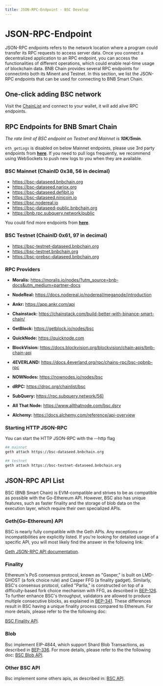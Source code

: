 ```yaml
---
title: JSON-RPC-Endpoint - BSC Develop
---
```



# JSON-RPC-Endpoint

JSON-RPC endpoints refers to the network location where a program could transfer its RPC requests to access server data. Once you connect a decentralized application to an RPC endpoint, you can access the functionalities of different operations, which could enable real-time usage of blockchain data. BNB Chain provides several RPC endpoints for connectinto both its Minent and Testnet. In this section, we list the JSON-RPC endpoints that can be used for connecting to BNB Smart Chain.

## One-click adding BSC network

Visit the [ChainList](https://chainlist.org/chain/56) and connect to your wallet, it will add alive RPC endpoints.

## RPC Endpoints for BNB Smart Chain 

*The rate limit of BSC endpoint on Testnet and Mainnet is **10K/5min**.*

`eth_getLogs` is disabled on below Mainnet endpoints, please use 3rd party endpoints from **[here](https://chainlist.org/chain/56)**.
If you need to pull logs frequently, we recommend using WebSockets to push new logs to you when they are available.

### BSC Mainnet (ChainID 0x38, 56 in decimal)

* https://bsc-dataseed.bnbchain.org
* https://bsc-dataseed.nariox.org
* https://bsc-dataseed.defibit.io
* https://bsc-dataseed.ninicoin.io
* https://bsc.nodereal.io
* https://bsc-dataseed-public.bnbchain.org
* https://bnb.rpc.subquery.network/public

You could find more endpoints from **[here](https://chainlist.org/chain/56)**.

### BSC Testnet (ChainID 0x61, 97 in decimal)

* https://bsc-testnet-dataseed.bnbchain.org
* https://bsc-testnet.bnbchain.org
* https://bsc-prebsc-dataseed.bnbchain.org

### RPC Providers

* **Moralis:** <https://moralis.io/nodes/?utm_source=bnb-docs&utm_medium=partner-docs>

* **NodeReal:** <https://docs.nodereal.io/nodereal/meganode/introduction>

* **Ankr:** <https://app.ankr.com/api>

* **Chainstack:** <https://chainstack.com/build-better-with-binance-smart-chain/>

* **GetBlock:** <https://getblock.io/nodes/bsc>

* **QuickNode:** <https://quicknode.com>
  
* **BlockVision:** <https://docs.blockvision.org/blockvision/chain-apis/bnb-chain-api>

* **4EVERLAND:** <https://docs.4everland.org/rpc/chains-rpc/bsc-opbnb-rpc>

* **NOWNodes:** <https://nownodes.io/nodes/bsc>
  
* **dRPC:** <https://drpc.org/chainlist/bsc>

* **SubQuery:** <https://rpc.subquery.network/56)>

* **All That Node:** <https://www.allthatnode.com/bsc.dsrv>

* **Alchemy:** <https://docs.alchemy.com/reference/api-overview>

### Starting HTTP JSON-RPC

You can start the HTTP JSON-RPC with the --http flag
```bash
## mainnet
geth attach https://bsc-dataseed.bnbchain.org

## testnet
geth attach https://bsc-testnet-dataseed.bnbchain.org
```

## JSON-RPC API List

BSC (BNB Smart Chain) is EVM-compatible and strives to be as compatible as possible with the Go-Ethereum API. However, BSC also has unique features, such as faster finality and the storage of blob data on the execution layer, which require their own specialized APIs.

### Geth(Go-Ethereum) API

BSC is nearly fully compatible with the Geth APIs. Any exceptions or incompatibilities are explicitly listed. If you're looking for detailed usage of a specific API, you will most likely find the answer in the following link:

[Geth JSON-RPC API documentation](https://geth.ethereum.org/docs/interacting-with-geth/rpc).

### Finality

Ethereum's PoS consensus protocol, known as "Gasper," is built on LMD-GHOST (a fork choice rule) and Casper FFG (a finality gadget). Similarly, BSC's consensus protocol, called "Parlia," is constructed on top of a difficulty-based fork choice mechanism with FFG, as described in [BEP-126](https://github.com/bnb-chain/BEPs/blob/master/BEPs/BEP126.md). To further enhance BSC's throughput, validators are allowed to produce multiple consecutive blocks, as explained in [BEP-341](https://github.com/bnb-chain/BEPs/blob/master/BEPs/BEP-341.md). These differences result in BSC having a unique finality process compared to Ethereum. For more details, please refer to the the following doc:

[BSC Finality API](bsc-api-list.md#finality-api).

### Blob

Bsc implement EIP-4844, which support Shard Blob Transactions, as described in  [BEP-336](https://github.com/bnb-chain/BEPs/blob/master/BEPs/BEP-336.md). For more details, please refer to the the following doc: [BSC Blob API](bsc-api-list.md#blob-api).

### Other BSC API

Bsc implement some others apis, as described in: [BSC API](bsc-api-list.md#others). 